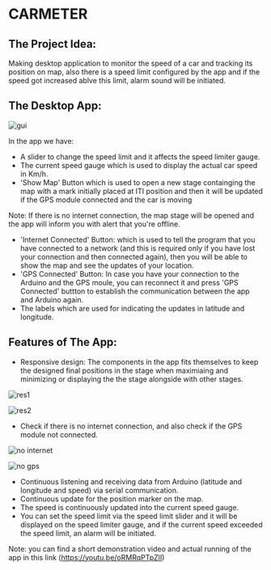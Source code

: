 # CARMETER
## The Project Idea: 
Making desktop application to monitor the speed of a car and tracking its position on map, also there is a speed limit configured by the app and if the speed got
increased ablve this limit, alarm sound will be initiated.

## The Desktop App:
![gui](https://user-images.githubusercontent.com/118214245/205881067-c145d79a-8ee1-4a96-8fd9-dcb6d10dd57e.png)

In the app we have:

 * A slider to change the speed limit and it affects the speed limiter gauge.
 * The current speed gauge which is used to display the actual car speed in Km/h.
 * 'Show Map' Button which is used to open a new stage containging the map with a mark initially placed at ITI position and then it will be updated if the GPS module
 connected and the car is moving
 
 Note: If there is no internet connection, the map stage will be opened and the app will inform you with alert that you're offline.
 
 * 'Internet Connected' Button: which is used to tell the program that you have connected to a network (and this is required only if you have lost your connection
 and then connected again), then you will be able to show the map and see the updates of your location.
 * 'GPS Connected' Button: In case you have your connection to the Arduino and the GPS moule, you can reconnect it and press 'GPS Connected' buttton to establish the
 communication between the app and Arduino again.
 * The labels which are used for indicating the updates in latitude and longitude.

 ## Features of The App:
 
 * Responsive design: The components in the app fits themselves to keep the designed final positions in the stage when maximiaing and minimizing or displaying the 
  the stage alongside with other stages.
  
  ![res1](https://user-images.githubusercontent.com/118214245/205886882-72472f0b-e0b8-4f75-bb97-e4aea9209d19.png) 
  
  ![res2](https://user-images.githubusercontent.com/118214245/205886997-747086be-b33f-45df-9eb0-9dbe0ba998f8.png)
  
  * Check if there is no internet connection, and also check if the GPS module not connected.
  
  ![no internet](https://user-images.githubusercontent.com/118214245/205888091-f5166426-94ff-45fd-a8f0-a4d6acec43e5.png)
  
  ![no gps](https://user-images.githubusercontent.com/118214245/205888130-b0ef1829-8995-4d4a-a4f1-790914528475.png)

 * Continuous listening and receiving data from Arduino (latitude and longitude and speed) via serial communication.
 * Continuous update for the position marker on the map.
 * The speed is continuously updated into the current speed gauge.
 * You can set the speed limit via the speed limit slider and it will be displayed on the speed limiter gauge, and if the current speed exceeded the speed 
 limit, an alarm will be initiated.
 
 Note: you can find a short demonstration video and actual running of the app in this link (https://youtu.be/oRMRqPTpZlI)
 
  
